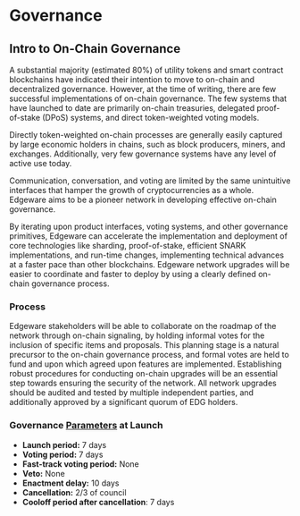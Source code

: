 # Governance

## Intro to On-Chain Governance

A substantial majority \(estimated 80%\) of utility tokens and smart contract blockchains have indicated their intention to move to on-chain and decentralized governance. However, at the time of writing, there are few successful implementations of on-chain governance. The few systems that have launched to date are primarily on-chain treasuries, delegated proof-of-stake \(DPoS\) systems, and direct token-weighted voting models. 

Directly token-weighted on-chain processes are generally easily captured by large economic holders in chains, such as block producers, miners, and exchanges. Additionally, very few governance systems have any level of active use today.

 Communication, conversation, and voting are limited by the same unintuitive interfaces that hamper the growth of cryptocurrencies as a whole. Edgeware aims to be a pioneer network in developing effective on-chain governance. 

By iterating upon product interfaces, voting systems, and other governance primitives, Edgeware can accelerate the implementation and deployment of core technologies like sharding, proof-of-stake, efficient SNARK implementations, and run-time changes, implementing technical advances at a faster pace than other blockchains. Edgeware network upgrades will be easier to coordinate and faster to deploy by using a clearly defined on-chain governance process.

### Process

Edgeware stakeholders will be able to collaborate on the roadmap of the network through on-chain signaling, by holding informal votes for the inclusion of specific items and proposals. This planning stage is a natural precursor to the on-chain governance process, and formal votes are held to fund and upon which agreed upon features are implemented. Establishing robust procedures for conducting on-chain upgrades will be an essential step towards ensuring the security of the network. All network upgrades should be audited and tested by multiple independent parties, and additionally approved by a significant quorum of EDG holders.



### Governance [Parameters](../network-parameters/) at Launch

* **Launch period:** 7 days
* **Voting period:** 7 days
* **Fast-track voting period:** None
* **Veto:** None
* **Enactment delay:** 10 days
* **Cancellation:** 2/3 of council
* **Cooloff period after cancellation**: 7 days







